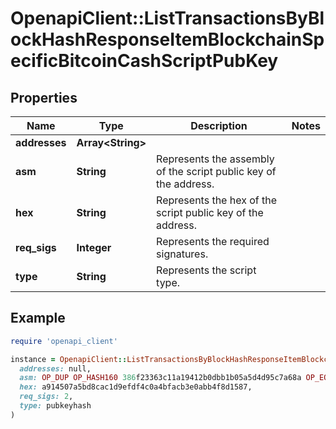 # OpenapiClient::ListTransactionsByBlockHashResponseItemBlockchainSpecificBitcoinCashScriptPubKey

## Properties

| Name | Type | Description | Notes |
| ---- | ---- | ----------- | ----- |
| **addresses** | **Array&lt;String&gt;** |  |  |
| **asm** | **String** | Represents the assembly of the script public key of the address. |  |
| **hex** | **String** | Represents the hex of the script public key of the address. |  |
| **req_sigs** | **Integer** | Represents the required signatures. |  |
| **type** | **String** | Represents the script type. |  |

## Example

```ruby
require 'openapi_client'

instance = OpenapiClient::ListTransactionsByBlockHashResponseItemBlockchainSpecificBitcoinCashScriptPubKey.new(
  addresses: null,
  asm: OP_DUP OP_HASH160 386f23363c11a19412b0dbb1b05a5d4d95c7a68a OP_EQUALVERIFY OP_CHECKSIG,
  hex: a914507a5bd8cac1d9efdf4c0a4bfacb3e0abb4f8d1587,
  req_sigs: 2,
  type: pubkeyhash
)
```

